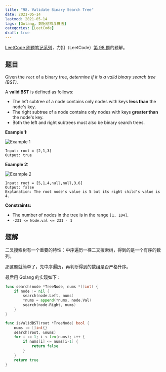 ```yaml
---
title: "98. Validate Binary Search Tree"
date: 2021-05-14
lastmod: 2021-05-14
tags: [Golang, 数据结构与算法]
categories: [LeetCode]
draft: true
---
```


[LeetCode 刷题笔记系列](/posts/leetcode/leetcode)，力扣（LeetCode）[第 98 题](https://leetcode-cn.com/problems/validate-binary-search-tree)的题解。

<!--more-->

## 题目

Given the `root` of a binary tree, _determine if it is a valid binary search tree (BST)_.

A **valid BST** is defined as follows:

- The left subtree of a node contains only nodes with keys **less than** the node's key.
- The right subtree of a node contains only nodes with keys **greater than** the node's key.
- Both the left and right subtrees must also be binary search trees.

**Example 1:**

![Example 1](/images/leetcode/daily/98-validate-binary-search-tree/tree1.jpg)

```text
Input: root = [2,1,3]
Output: true
```

**Example 2:**

![Example 2](/images/leetcode/daily/98-validate-binary-search-tree/tree2.jpg)

```text
Input: root = [5,1,4,null,null,3,6]
Output: false
Explanation: The root node's value is 5 but its right child's value is 4.
```

**Constraints:**

- The number of nodes in the tree is in the range `[1, 104]`.
- `-231 <= Node.val <= 231 - 1`

## 题解

二叉搜索树有一个重要的特性：中序遍历一棵二叉搜索树，得到的是一个有序的数列。

那这题就简单了，先中序遍历，再判断得到的数组是否严格升序。

最后用 Golang 的实现如下：

```go
func search(node *TreeNode, nums *[]int) {
    if node != nil {
        search(node.Left, nums)
        *nums = append(*nums, node.Val)
        search(node.Right, nums)
    }
}

func isValidBST(root *TreeNode) bool {
    nums := []int{}
    search(root, &nums)
    for i := 1; i < len(nums); i++ {
        if nums[i] <= nums[i-1] {
            return false
        }
    }
    return true
}
```
